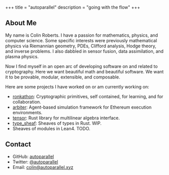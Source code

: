 +++
title = "autoparallel"
description = "going with the flow"
+++

## About Me

My name is Colin Roberts.
I have a passion for mathematics, physics, and computer science.
Some specific interests were previously mathematical physics via Riemannian geometry, PDEs, Clifford analysis, Hodge theory, and inverse problems.
I also dabbled in sensor fusion, data assimilation, and plasma physics.

Now I find myself in an open arc of developing software on and related to cryptography. 
Here we want beautiful math and beautiful software.
We want it to be provable, modular, extensible, and composable.

Here are some projects I have worked on or am currently working on:
- [ronkathon](https://github.com/pluto/ronkathon): Cryptographic primitives, self contained, for learning, and for collaboration.
- [arbiter](https://github.com/anthias-labs/arbiter): Agent-based simulation framework for Ethereum execution environments.
- [tensor](https://github.com/Autoparallel/tensor): Rust library for multilinear algebra interface.
- [type_sheaf](https://github.com/Autoparallel/type_sheaf): Sheaves of types in Rust. WIP.
- Sheaves of modules in Lean4. TODO.

## Contact

- GitHub: [autoparallel](https://github.com/Autoparallel)
- Twitter: [@autoparallel](https://twitter.com/autoparallel)
- Email: colin@autoparallel.xyz
